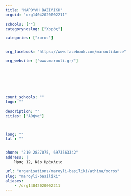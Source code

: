 ```yaml
---
title: "ΜΑΡΟΥΛΗ ΒΑΣΙΛΙΚΗ"
orguid: "org14042020002211"

schools: [""]
categorynoslug: ["Χορός"]

categories: ["xoros"]


org_facebook: "https://www.facebook.com/maroulidance"

org_website: ["www.marouli.gr/"]







count_schools: ""
logo: ""

description: ""
cities: ["Αθήνα"]



long: ""
lat : ""


phone: "210 2827075, 6973563342"
address: |
    Ήρας 12, Νέο Ηράκλειο

url: "organisations/maroyli-basiliki/athina/xoros"
slug: "maroyli-basiliki"
aliases:
    - /org14042020002211
---
```




